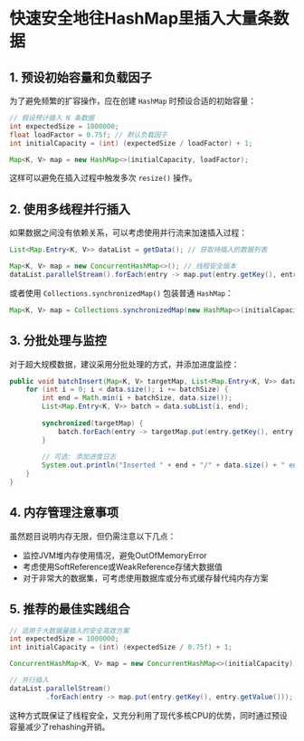 # 快速安全地往HashMap里插入大量条数据

## 1. 预设初始容量和负载因子

为了避免频繁的扩容操作，应在创建 `HashMap` 时预设合适的初始容量：

```java
// 假设预计插入 N 条数据
int expectedSize = 1000000;
float loadFactor = 0.75f; // 默认负载因子
int initialCapacity = (int) (expectedSize / loadFactor) + 1;

Map<K, V> map = new HashMap<>(initialCapacity, loadFactor);
```


这样可以避免在插入过程中触发多次 `resize()` 操作。

## 2. 使用多线程并行插入

如果数据之间没有依赖关系，可以考虑使用并行流来加速插入过程：

```java
List<Map.Entry<K, V>> dataList = getData(); // 获取待插入的数据列表

Map<K, V> map = new ConcurrentHashMap<>(); // 线程安全版本
dataList.parallelStream().forEach(entry -> map.put(entry.getKey(), entry.getValue()));
```


或者使用 `Collections.synchronizedMap()` 包装普通 `HashMap`：

```java
Map<K, V> map = Collections.synchronizedMap(new HashMap<>(initialCapacity));
```


## 3. 分批处理与监控

对于超大规模数据，建议采用分批处理的方式，并添加进度监控：

```java
public void batchInsert(Map<K, V> targetMap, List<Map.Entry<K, V>> data, int batchSize) {
    for (int i = 0; i < data.size(); i += batchSize) {
        int end = Math.min(i + batchSize, data.size());
        List<Map.Entry<K, V>> batch = data.subList(i, end);
        
        synchronized(targetMap) {
            batch.forEach(entry -> targetMap.put(entry.getKey(), entry.getValue()));
        }
        
        // 可选: 添加进度日志
        System.out.println("Inserted " + end + "/" + data.size() + " entries");
    }
}
```


## 4. 内存管理注意事项

虽然题目说明内存无限，但仍需注意以下几点：

- 监控JVM堆内存使用情况，避免OutOfMemoryError
- 考虑使用SoftReference或WeakReference存储大数据值
- 对于非常大的数据集，可考虑使用数据库或分布式缓存替代纯内存方案

## 5. 推荐的最佳实践组合

```java
// 适用于大数据量插入的安全高效方案
int expectedSize = 1000000;
int initialCapacity = (int) (expectedSize / 0.75f) + 1;

ConcurrentHashMap<K, V> map = new ConcurrentHashMap<>(initialCapacity);

// 并行插入
dataList.parallelStream()
         .forEach(entry -> map.put(entry.getKey(), entry.getValue()));
```


这种方式既保证了线程安全，又充分利用了现代多核CPU的优势，同时通过预设容量减少了rehashing开销。